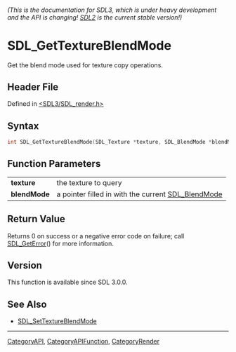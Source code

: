 ###### (This is the documentation for SDL3, which is under heavy development and the API is changing! [SDL2](https://wiki.libsdl.org/SDL2/) is the current stable version!)
# SDL_GetTextureBlendMode

Get the blend mode used for texture copy operations.

## Header File

Defined in [<SDL3/SDL_render.h>](https://github.com/libsdl-org/SDL/blob/main/include/SDL3/SDL_render.h)

## Syntax

```c
int SDL_GetTextureBlendMode(SDL_Texture *texture, SDL_BlendMode *blendMode);

```

## Function Parameters

|                   |                                                                     |
| ----------------- | ------------------------------------------------------------------- |
| **texture**       | the texture to query                                                |
| **blendMode**     | a pointer filled in with the current [SDL_BlendMode](SDL_BlendMode) |

## Return Value

Returns 0 on success or a negative error code on failure; call
[SDL_GetError](SDL_GetError)() for more information.

## Version

This function is available since SDL 3.0.0.

## See Also

- [SDL_SetTextureBlendMode](SDL_SetTextureBlendMode)

----
[CategoryAPI](CategoryAPI), [CategoryAPIFunction](CategoryAPIFunction), [CategoryRender](CategoryRender)

